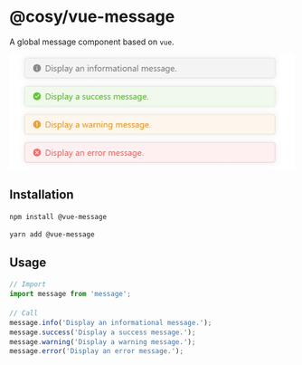 # @cosy/vue-message

A global message component based on `vue`.

![](vue-message.png)

## Installation

```bash
npm install @vue-message
```

```bash
yarn add @vue-message
```

## Usage

```js
// Import
import message from 'message';

// Call
message.info('Display an informational message.');
message.success('Display a success message.');
message.warning('Display a warning message.');
message.error('Display an error message.');
```
